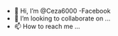 - 👋 Hi, I’m @Ceza6000
-Facebook
- 💞️ I’m looking to collaborate on ...
- 📫 How to reach me ...

<!---
Ceza6000/Ceza6000 is a ✨ special ✨ repository because its `README.md` (this file) appears on your GitHub profile.
You can click the Preview link to take a look at your changes.
--->
